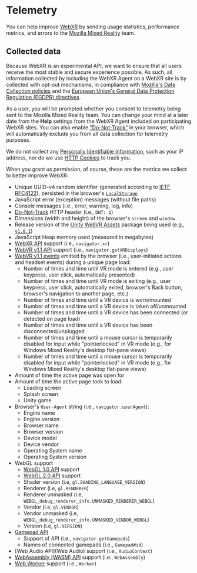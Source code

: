 # Telemetry

You can help improve [WebXR](https://immersive-web.github.io/webxr/) by sending usage statistics, performance metrics, and errors to the [Mozilla Mixed Reality](https://vr.mozilla.org/) team.

## Collected data

Because WebXR is an experimental API, we want to ensure that all users receive the most stable and secure experience possible. As such, all information collected by including the WebXR Agent on a WebXR site is by collected with opt-out mechanisms, in compliance with [Mozilla's Data Collection policies](https://www.mozilla.org/en-US/privacy/principles/) and the [European Union's General Data Protection Regulation (EGDPR) directives](https://www.eugdpr.org/).

As a user, you will be prompted whether you consent to telemetry being sent to the Mozilla Mixed Reality team. You can change your mind at a later date from the **Help** settings from the WebXR Agent included on participating WebXR sites. You can also enable ["Do-Not-Track"](https://developer.mozilla.org/en-US/docs/Web/HTTP/Headers/DNT) in your browser, which will automatically exclude you from all data collection for telemetry purposes.

We do not collect any [Personally Identifiable Information](https://en.wikipedia.org/wiki/Personally_identifiable_information), such as your IP address, nor do we use [HTTP Cookies](https://en.wikipedia.org/wiki/HTTP_cookie) to track you.

When you grant us permission, of course, these are the metrics we collect to better improve WebXR:

- Unique UUID-v4 random identifier (generated according to [IETF RFC4122](http://www.ietf.org/rfc/rfc4122.txt)), persisted in the browser's [`LocalStorage`](https://developer.mozilla.org/en-US/docs/Web/API/Storage/LocalStorage)
- JavaScript error (exception) messages (without file paths)
- Console messages (i.e., error, warning, log, info)
- [Do-Not-Track](https://developer.mozilla.org/en-US/docs/Web/HTTP/Headers/DNT) HTTP header (i.e., `DNT: 1`)
- Dimensions (width and height) of the browser's `screen` and `window`
- Release version of the [Unity WebVR Assets](https://github.com/mozilla/unity-webvr-export) package being used (e.g., [`v1.0.1`](https://github.com/mozilla/unity-webvr-export/releases/tag/v1.0.1))
- JavaScript Heap memory used (measured in megabytes)
- [WebXR API](https://immersive-web.github.io/webxr/spec/latest/) support (i.e., `navigator.xr`)
- [WebVR v1.1 API](https://immersive-web.github.io/webvr/spec/1.1/) support (i.e., `navigator.getVRDisplays`)
- [WebVR v1.1 events](https://immersive-web.github.io/webvr/spec/1.1/#interface-window) emitted by the browser (i.e., user-initiated actions and headset events) during a unique page load:
    - Number of times and time until VR mode is entered (e.g., user keypress, user click, automatically presented)
    - Number of times and time until VR mode is exiting (e.g., user keypress, user click, automatically exited, browser's Back button, browser's navigation to another page, etc.)
    - Number of times and time until a VR device is worn/mounted
    - Number of times and time until a VR device is taken off/unmounted
    - Number of times and time until a VR device has been connected (or detected on page load)
    - Number of times and time until a VR device has been disconnected/unplugged
    - Number of times and time until a mouse cursor is temporarily disabled for input while "pointerlocked" in VR mode (e.g., for Windows Mixed Reality's desktop flat-pane views)
    - Number of times and time until a mouse cursor is temporarily disabled for input while "pointerlocked" in VR mode (e.g., for Windows Mixed Reality's desktop flat-pane views)
- Amount of time the active page was open for
- Amount of time the active page took to load:
    - Loading screen
    - Splash screen
    - Unity game
- Browser's `User-Agent` string (i.e., `navigator.userAgent`):
    - Engine name
    - Engine version
    - Browser name
    - Browser version
    - Device model
    - Device vendor
    - Operating System name
    - Operating System version
- WebGL support
    - [WebGL 1.0 API](https://www.khronos.org/registry/webgl/specs/latest/1.0/) support
    - [WebGL 2.0 API](https://www.khronos.org/registry/webgl/specs/latest/2.0/) support
    - Shader version (i.e, `gl.SHADING_LANGUAGE_VERSION`)
    - Renderer (i.e, `gl.RENDERER`)
    - Renderer unmasked (i.e, `WEBGL_debug_renderer_info.UNMASKED_RENDERER_WEBGL`)
    - Vendor (i.e, `gl.VENDOR`)
    - Vendor unmasked (i.e, `WEBGL_debug_renderer_info.UNMASKED_VENDOR_WEBGL`)
    - Version (i.e, `gl.VERSION`)
- [Gamepad API](https://w3c.github.io/gamepad/)
    - Support of API (i.e., `navigator.getGamepads`)
    - Names of connected gamepads (i.e., `Gamepad#id`)
- [Web Audio API](Web Audio) support (i.e., `AudioContext`)
- [WebAssembly (WASM) API](http://webassembly.org) support (i.e., `WebAssembly`)
- [Web Worker](https://developer.mozilla.org/en-US/docs/Web/API/Web_Workers_API) support (i.e., `Worker`)
